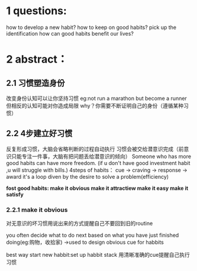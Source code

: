 # 1 questions:
how to develop a new habit?
how to keep on good habits?
pick up the identification
how can good habits benefit our lives?


# 2 abstract：
## 2.1 习惯塑造身份
改变身份认知可以让你坚持习惯
eg:not run a marathon but become a runner
但相反的认知可能对你造成局限
why？你需要不断证明自己的身份（遵循某种习惯）

## 2.2 4步建立好习惯
反复形成习惯，大脑会省略判断的过程自动执行
习惯会被交给潜意识完成（前意识只能专注一件事，大脑有把问题丢给潜意识的倾向）
Someone who has more good habits can have more freedom.
(if u don't have good investment habit ,u will struggle with bills.)
4steps of habits：
cue -> craving -> response -> award
it's a loop
diven by the desire to solve a problem(efficiency)

**fost good habits:
make it obvious
make it attractiew
make it easy
make it satisfy**

### 2.2.1 make it obvious
对无意识的坏习惯用说出来的方式提醒自己不要回到旧的routine

you often decide what to do next based on what you have just finished doing(eg:购物，收拾家)
->used to design obvious cue for habbits

best way start new habbit:set up habbit stack
用清晰准确的cue提醒自己执行习惯